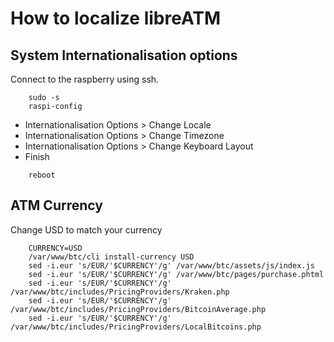 # How to localize libreATM #

## System Internationalisation options ##
Connect to the raspberry using ssh.
~~~
    sudo -s
    raspi-config
~~~
* Internationalisation Options > Change Locale
* Internationalisation Options > Change Timezone
* Internationalisation Options > Change Keyboard Layout
* Finish
~~~
    reboot
~~~
## ATM Currency ##
Change USD to match your currency
~~~
    CURRENCY=USD
    /var/www/btc/cli install-currency USD
    sed -i.eur 's/EUR/'$CURRENCY'/g' /var/www/btc/assets/js/index.js
    sed -i.eur 's/EUR/'$CURRENCY'/g' /var/www/btc/pages/purchase.phtml
    sed -i.eur 's/EUR/'$CURRENCY'/g' /var/www/btc/includes/PricingProviders/Kraken.php
    sed -i.eur 's/EUR/'$CURRENCY'/g' /var/www/btc/includes/PricingProviders/BitcoinAverage.php
    sed -i.eur 's/EUR/'$CURRENCY'/g' /var/www/btc/includes/PricingProviders/LocalBitcoins.php
~~~

